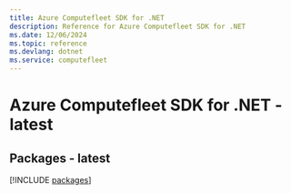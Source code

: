 ```yaml
---
title: Azure Computefleet SDK for .NET
description: Reference for Azure Computefleet SDK for .NET
ms.date: 12/06/2024
ms.topic: reference
ms.devlang: dotnet
ms.service: computefleet
---
```

# Azure Computefleet SDK for .NET - latest
## Packages - latest
[!INCLUDE [packages](computefleet-index.md)]